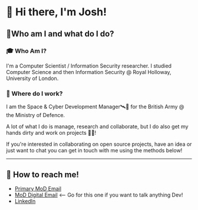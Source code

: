 # 👋 Hi there, I'm Josh!

## 🌱Who am I and what do I do?
### 🎓 Who Am I?
I'm a Computer Scientist / Information Security researcher. I studied Computer Science and then Information Security @ Royal Holloway, University of London.

### 🏢 Where do I work?
I am the Space & Cyber Development Manager🛰️💾 for the British Army @ the Ministry of Defence.

A lot of what I do is manage, research and collaborate, but I do also get my hands dirty and work on projects 🧑‍💻!

If you're interested in collaborating on open source projects, have an idea or just want to chat you can get in touch with me using the methods below!

--- 

## 🌌 How to reach me!

- [Primary MoD Email](mailto:joshua.yewman100@mod.gov.uk)
- [MoD Digital Email](mailto:joshua.yewman@digital.mod.uk) <-- Go for this one if you want to talk anything Dev!
- [LinkedIn](https://www.linkedin.com/in/joshua-yewman/)